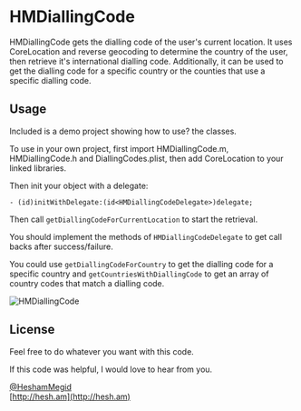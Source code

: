 HMDiallingCode
==============

HMDiallingCode gets the dialling code of the user's current location. It uses CoreLocation and reverse geocoding to determine the country of the user, then retrieve it's international dialling code. Additionally, it can be used to get the dialling code for a specific country or the counties that use a specific dialling code.

Usage
-----
Included is a demo project showing how to use? the classes.

To use in your own project, first import HMDiallingCode.m, HMDiallingCode.h and DiallingCodes.plist, then add CoreLocation to your linked libraries.

Then init your object with a delegate:

```- (id)initWithDelegate:(id<HMDiallingCodeDelegate>)delegate;```

Then call ```getDiallingCodeForCurrentLocation``` to start the retrieval.

You should implement the methods of ```HMDiallingCodeDelegate``` to get call backs after success/failure.

You could use ```getDiallingCodeForCountry``` to get the dialling code for a specific country and ```getCountriesWithDiallingCode``` to get an array of country codes that match a dialling code.

![HMDiallingCode](http://s3.amazonaws.com/cocoacontrols_production/ios_screens/1425/full.png?1354619306)

License
--------
Feel free to do whatever you want with this code.

If this code was helpful, I would love to hear from you.

[@HeshamMegid](http://twitter.com/HeshamMegid)   
[http://hesh.am](http://hesh.am)
